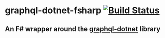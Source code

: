 # graphql-dotnet-fsharp [![Build Status](https://travis-ci.org/nimashoghi/graphql-dotnet-fsharp.svg?branch=master)](https://travis-ci.org/nimashoghi/graphql-dotnet-fsharp)

## An F# wrapper around the [graphql-dotnet](https://github.com/graphql-dotnet/graphql-dotnet) library
